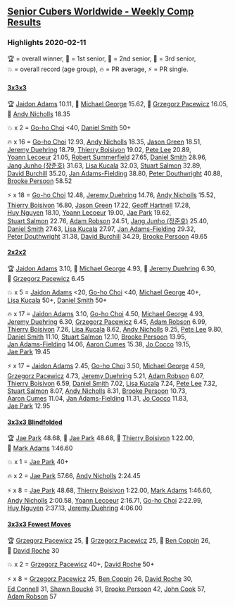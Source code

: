 <style>table {white-space: nowrap;}</style>

## [Senior Cubers Worldwide - Weekly Comp Results](/scw-comp/results/)
### Highlights 2020-02-11

<span style="white-space: nowrap;">🏆 = overall winner</span>, <span style="white-space: nowrap;">🥇 = 1st senior</span>, <span style="white-space: nowrap;">🥈 = 2nd senior</span>, <span style="white-space: nowrap;">🥉 = 3rd senior</span>, <span style="white-space: nowrap;">💥 = overall record (age group)</span>, <span style="white-space: nowrap;">🔥 = PR average</span>, <span style="white-space: nowrap;">⚡ = PR single</span>.

#### [3x3x3](333.md)

<span style="white-space: nowrap;">🏆 [Jaidon Adams](../../persons/jaidon_adams/333.md) 10.11</span>, <span style="white-space: nowrap;">🥇 [Michael George](../../persons/michael_george/333.md) 15.62</span>, <span style="white-space: nowrap;">🥈 [Grzegorz Pacewicz](../../persons/grzegorz_pacewicz/333.md) 16.05</span>, <span style="white-space: nowrap;">🥉 [Andy Nicholls](../../persons/andy_nicholls/333.md) 18.35</span>

💥 x 2 = <span style="white-space: nowrap;">[Go-ho Choi](../../persons/go_ho_choi/333.md) <40</span>, <span style="white-space: nowrap;">[Daniel Smith](../../persons/daniel_smith/333.md) 50+</span>

🔥 x 16 = <span style="white-space: nowrap;">[Go-ho Choi](../../persons/go_ho_choi/333.md) 12.93</span>, <span style="white-space: nowrap;">[Andy Nicholls](../../persons/andy_nicholls/333.md) 18.35</span>, <span style="white-space: nowrap;">[Jason Green](../../persons/jason_green/333.md) 18.51</span>, <span style="white-space: nowrap;">[Jeremy Duehring](../../persons/jeremy_duehring/333.md) 18.79</span>, <span style="white-space: nowrap;">[Thierry Boisivon](../../persons/thierry_boisivon/333.md) 19.02</span>, <span style="white-space: nowrap;">[Pete Lee](../../persons/pete_lee/333.md) 20.89</span>, <span style="white-space: nowrap;">[Yoann Lecoeur](../../persons/yoann_lecoeur/333.md) 21.05</span>, <span style="white-space: nowrap;">[Robert Summerfield](../../persons/robert_summerfield/333.md) 27.65</span>, <span style="white-space: nowrap;">[Daniel Smith](../../persons/daniel_smith/333.md) 28.96</span>, <span style="white-space: nowrap;">[Jang Junho (장준호)](../../persons/jang_junho/333.md) 31.63</span>, <span style="white-space: nowrap;">[Lisa Kucala](../../persons/lisa_kucala/333.md) 32.03</span>, <span style="white-space: nowrap;">[Stuart Salmon](../../persons/stuart_salmon/333.md) 32.89</span>, <span style="white-space: nowrap;">[David Burchill](../../persons/david_burchill/333.md) 35.20</span>, <span style="white-space: nowrap;">[Jan Adams-Fielding](../../persons/jan_adams_fielding/333.md) 38.80</span>, <span style="white-space: nowrap;">[Peter Douthwright](../../persons/peter_douthwright/333.md) 40.88</span>, <span style="white-space: nowrap;">[Brooke Persoon](../../persons/brooke_persoon/333.md) 58.52</span>

⚡ x 18 = <span style="white-space: nowrap;">[Go-ho Choi](../../persons/go_ho_choi/333.md) 12.48</span>, <span style="white-space: nowrap;">[Jeremy Duehring](../../persons/jeremy_duehring/333.md) 14.76</span>, <span style="white-space: nowrap;">[Andy Nicholls](../../persons/andy_nicholls/333.md) 15.52</span>, <span style="white-space: nowrap;">[Thierry Boisivon](../../persons/thierry_boisivon/333.md) 16.80</span>, <span style="white-space: nowrap;">[Jason Green](../../persons/jason_green/333.md) 17.22</span>, <span style="white-space: nowrap;">[Geoff Hartnell](../../persons/geoff_hartnell/333.md) 17.28</span>, <span style="white-space: nowrap;">[Huy Nguyen](../../persons/huy_nguyen/333.md) 18.10</span>, <span style="white-space: nowrap;">[Yoann Lecoeur](../../persons/yoann_lecoeur/333.md) 19.00</span>, <span style="white-space: nowrap;">[Jae Park](../../persons/jae_park/333.md) 19.62</span>, <span style="white-space: nowrap;">[Stuart Salmon](../../persons/stuart_salmon/333.md) 22.76</span>, <span style="white-space: nowrap;">[Adam Robson](../../persons/adam_robson/333.md) 24.51</span>, <span style="white-space: nowrap;">[Jang Junho (장준호)](../../persons/jang_junho/333.md) 25.40</span>, <span style="white-space: nowrap;">[Daniel Smith](../../persons/daniel_smith/333.md) 27.63</span>, <span style="white-space: nowrap;">[Lisa Kucala](../../persons/lisa_kucala/333.md) 27.97</span>, <span style="white-space: nowrap;">[Jan Adams-Fielding](../../persons/jan_adams_fielding/333.md) 29.32</span>, <span style="white-space: nowrap;">[Peter Douthwright](../../persons/peter_douthwright/333.md) 31.38</span>, <span style="white-space: nowrap;">[David Burchill](../../persons/david_burchill/333.md) 34.29</span>, <span style="white-space: nowrap;">[Brooke Persoon](../../persons/brooke_persoon/333.md) 49.65</span>

#### [2x2x2](222.md)

<span style="white-space: nowrap;">🏆 [Jaidon Adams](../../persons/jaidon_adams/222.md) 3.10</span>, <span style="white-space: nowrap;">🥇 [Michael George](../../persons/michael_george/222.md) 4.93</span>, <span style="white-space: nowrap;">🥈 [Jeremy Duehring](../../persons/jeremy_duehring/222.md) 6.30</span>, <span style="white-space: nowrap;">🥉 [Grzegorz Pacewicz](../../persons/grzegorz_pacewicz/222.md) 6.45</span>

💥 x 5 = <span style="white-space: nowrap;">[Jaidon Adams](../../persons/jaidon_adams/222.md) <20</span>, <span style="white-space: nowrap;">[Go-ho Choi](../../persons/go_ho_choi/222.md) <40</span>, <span style="white-space: nowrap;">[Michael George](../../persons/michael_george/222.md) 40+</span>, <span style="white-space: nowrap;">[Lisa Kucala](../../persons/lisa_kucala/222.md) 50+</span>, <span style="white-space: nowrap;">[Daniel Smith](../../persons/daniel_smith/222.md) 50+</span>

🔥 x 17 = <span style="white-space: nowrap;">[Jaidon Adams](../../persons/jaidon_adams/222.md) 3.10</span>, <span style="white-space: nowrap;">[Go-ho Choi](../../persons/go_ho_choi/222.md) 4.50</span>, <span style="white-space: nowrap;">[Michael George](../../persons/michael_george/222.md) 4.93</span>, <span style="white-space: nowrap;">[Jeremy Duehring](../../persons/jeremy_duehring/222.md) 6.30</span>, <span style="white-space: nowrap;">[Grzegorz Pacewicz](../../persons/grzegorz_pacewicz/222.md) 6.45</span>, <span style="white-space: nowrap;">[Adam Robson](../../persons/adam_robson/222.md) 6.99</span>, <span style="white-space: nowrap;">[Thierry Boisivon](../../persons/thierry_boisivon/222.md) 7.26</span>, <span style="white-space: nowrap;">[Lisa Kucala](../../persons/lisa_kucala/222.md) 8.62</span>, <span style="white-space: nowrap;">[Andy Nicholls](../../persons/andy_nicholls/222.md) 9.25</span>, <span style="white-space: nowrap;">[Pete Lee](../../persons/pete_lee/222.md) 9.80</span>, <span style="white-space: nowrap;">[Daniel Smith](../../persons/daniel_smith/222.md) 11.10</span>, <span style="white-space: nowrap;">[Stuart Salmon](../../persons/stuart_salmon/222.md) 12.10</span>, <span style="white-space: nowrap;">[Brooke Persoon](../../persons/brooke_persoon/222.md) 13.95</span>, <span style="white-space: nowrap;">[Jan Adams-Fielding](../../persons/jan_adams_fielding/222.md) 14.06</span>, <span style="white-space: nowrap;">[Aaron Cumes](../../persons/aaron_cumes/222.md) 15.38</span>, <span style="white-space: nowrap;">[Jo Cocco](../../persons/jo_cocco/222.md) 19.15</span>, <span style="white-space: nowrap;">[Jae Park](../../persons/jae_park/222.md) 19.45</span>

⚡ x 17 = <span style="white-space: nowrap;">[Jaidon Adams](../../persons/jaidon_adams/222.md) 2.45</span>, <span style="white-space: nowrap;">[Go-ho Choi](../../persons/go_ho_choi/222.md) 3.50</span>, <span style="white-space: nowrap;">[Michael George](../../persons/michael_george/222.md) 4.59</span>, <span style="white-space: nowrap;">[Grzegorz Pacewicz](../../persons/grzegorz_pacewicz/222.md) 4.73</span>, <span style="white-space: nowrap;">[Jeremy Duehring](../../persons/jeremy_duehring/222.md) 5.21</span>, <span style="white-space: nowrap;">[Adam Robson](../../persons/adam_robson/222.md) 6.07</span>, <span style="white-space: nowrap;">[Thierry Boisivon](../../persons/thierry_boisivon/222.md) 6.59</span>, <span style="white-space: nowrap;">[Daniel Smith](../../persons/daniel_smith/222.md) 7.02</span>, <span style="white-space: nowrap;">[Lisa Kucala](../../persons/lisa_kucala/222.md) 7.24</span>, <span style="white-space: nowrap;">[Pete Lee](../../persons/pete_lee/222.md) 7.32</span>, <span style="white-space: nowrap;">[Stuart Salmon](../../persons/stuart_salmon/222.md) 8.07</span>, <span style="white-space: nowrap;">[Andy Nicholls](../../persons/andy_nicholls/222.md) 8.31</span>, <span style="white-space: nowrap;">[Brooke Persoon](../../persons/brooke_persoon/222.md) 10.73</span>, <span style="white-space: nowrap;">[Aaron Cumes](../../persons/aaron_cumes/222.md) 11.04</span>, <span style="white-space: nowrap;">[Jan Adams-Fielding](../../persons/jan_adams_fielding/222.md) 11.31</span>, <span style="white-space: nowrap;">[Jo Cocco](../../persons/jo_cocco/222.md) 11.83</span>, <span style="white-space: nowrap;">[Jae Park](../../persons/jae_park/222.md) 12.95</span>

#### [3x3x3 Blindfolded](333bf.md)

<span style="white-space: nowrap;">🏆 [Jae Park](../../persons/jae_park/333bf.md) 48.68</span>, <span style="white-space: nowrap;">🥇 [Jae Park](../../persons/jae_park/333bf.md) 48.68</span>, <span style="white-space: nowrap;">🥈 [Thierry Boisivon](../../persons/thierry_boisivon/333bf.md) 1:22.00</span>, <span style="white-space: nowrap;">🥉 [Mark Adams](../../persons/mark_adams/333bf.md) 1:46.60</span>

💥 x 1 = <span style="white-space: nowrap;">[Jae Park](../../persons/jae_park/333bf.md) 40+</span>

🔥 x 2 = <span style="white-space: nowrap;">[Jae Park](../../persons/jae_park/333bf.md) 57.66</span>, <span style="white-space: nowrap;">[Andy Nicholls](../../persons/andy_nicholls/333bf.md) 2:24.45</span>

⚡ x 8 = <span style="white-space: nowrap;">[Jae Park](../../persons/jae_park/333bf.md) 48.68</span>, <span style="white-space: nowrap;">[Thierry Boisivon](../../persons/thierry_boisivon/333bf.md) 1:22.00</span>, <span style="white-space: nowrap;">[Mark Adams](../../persons/mark_adams/333bf.md) 1:46.60</span>, <span style="white-space: nowrap;">[Andy Nicholls](../../persons/andy_nicholls/333bf.md) 2:00.58</span>, <span style="white-space: nowrap;">[Yoann Lecoeur](../../persons/yoann_lecoeur/333bf.md) 2:16.71</span>, <span style="white-space: nowrap;">[Go-ho Choi](../../persons/go_ho_choi/333bf.md) 2:22.99</span>, <span style="white-space: nowrap;">[Huy Nguyen](../../persons/huy_nguyen/333bf.md) 2:37.13</span>, <span style="white-space: nowrap;">[Jeremy Duehring](../../persons/jeremy_duehring/333bf.md) 4:06.00</span>

#### [3x3x3 Fewest Moves](333fm.md)

<span style="white-space: nowrap;">🏆 [Grzegorz Pacewicz](../../persons/grzegorz_pacewicz/333fm.md) 25</span>, <span style="white-space: nowrap;">🥇 [Grzegorz Pacewicz](../../persons/grzegorz_pacewicz/333fm.md) 25</span>, <span style="white-space: nowrap;">🥈 [Ben Coppin](../../persons/ben_coppin/333fm.md) 26</span>, <span style="white-space: nowrap;">🥉 [David Roche](../../persons/david_roche/333fm.md) 30</span>

💥 x 2 = <span style="white-space: nowrap;">[Grzegorz Pacewicz](../../persons/grzegorz_pacewicz/333fm.md) 40+</span>, <span style="white-space: nowrap;">[David Roche](../../persons/david_roche/333fm.md) 50+</span>

⚡ x 8 = <span style="white-space: nowrap;">[Grzegorz Pacewicz](../../persons/grzegorz_pacewicz/333fm.md) 25</span>, <span style="white-space: nowrap;">[Ben Coppin](../../persons/ben_coppin/333fm.md) 26</span>, <span style="white-space: nowrap;">[David Roche](../../persons/david_roche/333fm.md) 30</span>, <span style="white-space: nowrap;">[Ed Connell](../../persons/ed_connell/333fm.md) 31</span>, <span style="white-space: nowrap;">[Shawn Boucké](../../persons/shawn_boucke/333fm.md) 31</span>, <span style="white-space: nowrap;">[Brooke Persoon](../../persons/brooke_persoon/333fm.md) 42</span>, <span style="white-space: nowrap;">[John Cook](../../persons/john_cook/333fm.md) 57</span>, <span style="white-space: nowrap;">[Adam Robson](../../persons/adam_robson/333fm.md) 57</span>


<!-- Global site tag (gtag.js) - Google Analytics -->
<script async src="https://www.googletagmanager.com/gtag/js?id=UA-86348435-3"></script>
<script>window.dataLayer = window.dataLayer || []; function gtag() {dataLayer.push(arguments);} gtag('js', new Date()); gtag('config', 'UA-86348435-3');</script>
